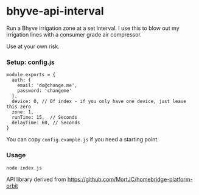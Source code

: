 # bhyve-api-interval

Run a Bhyve irrigation zone at a set interval. I use this to blow out my irrigation lines with a consumer grade air compressor.

Use at your own risk.

### Setup: config.js

```
module.exports = {
  auth: {
    email: 'do@change.me',
    password: 'changeme'
  },
  device: 0, // Of index - if you only have one device, just leave this zero
  zone: 1,
  runTime: 15,  // Seconds
  delayTime: 60, // Seconds
}
```

You can copy `config.example.js` if you need a starting point.

### Usage

`node index.js`



API library derived from https://github.com/MortJC/homebridge-platform-orbit
